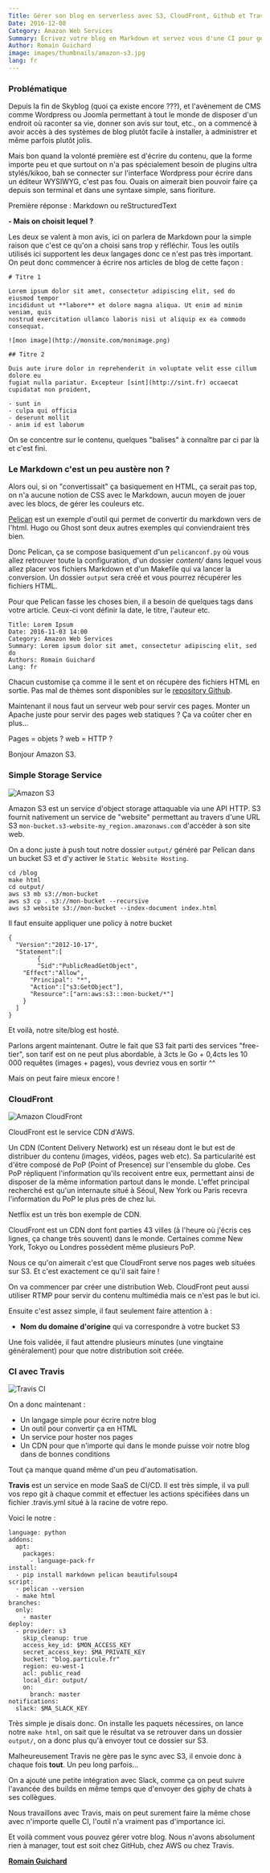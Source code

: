 ```yaml
---
Title: Gérer son blog en serverless avec S3, CloudFront, Github et Travis
Date: 2016-12-08
Category: Amazon Web Services
Summary: Écrivez votre blog en Markdown et servez vous d'une CI pour générer le HTML et d'AWS pour le servir !
Author: Romain Guichard
image: images/thumbnails/amazon-s3.jpg
lang: fr
---
```


### Problématique

Depuis la fin de Skyblog (quoi ça existe encore ???), et l'avènement de CMS
comme Wordpress ou Joomla permettant à tout le monde de disposer d'un endroit où
raconter sa vie, donner son avis sur tout, etc., on a commencé à avoir accès
à des systèmes de blog plutôt facile à installer, à administrer et même parfois plutôt jolis.

Mais bon quand la volonté première est d'écrire du contenu, que la forme
importe peu et que surtout on n'a pas spécialement besoin de plugins ultra
stylés/kikoo, bah se connecter sur l'interface Wordpress pour écrire dans un
éditeur WYSIWYG, c'est pas fou. Ouais on aimerait bien pouvoir faire ça depuis
son terminal et dans une syntaxe simple, sans fioriture.

Première réponse : Markdown ou reStructuredText

__- Mais on choisit lequel ?__

Les deux se valent à mon avis, ici on parlera de Markdown pour la simple raison que
c'est ce qu'on a choisi sans trop y réfléchir. Tous les outils utilisés ici
supportent les deux langages donc ce n'est pas très important.
On peut donc commencer à écrire nos articles de blog de cette façon :

```
# Titre 1

Lorem ipsum dolor sit amet, consectetur adipiscing elit, sed do eiusmod tempor
incididunt ut **labore** et dolore magna aliqua. Ut enim ad minim veniam, quis
nostrud exercitation ullamco laboris nisi ut aliquip ex ea commodo consequat.

![mon image](http://monsite.com/monimage.png)

## Titre 2

Duis aute irure dolor in reprehenderit in voluptate velit esse cillum dolore eu
fugiat nulla pariatur. Excepteur [sint](http://sint.fr) occaecat cupidatat non proident,

- sunt in
- culpa qui officia
- deserunt mollit
- anim id est laborum
```

On se concentre sur le contenu, quelques "balises" à connaître par ci par là et
c'est fini.

### Le Markdown c'est un peu austère non ?

Alors oui, si on "convertissait" ça basiquement en HTML, ça serait pas top, on
n'a aucune notion de CSS avec le Markdown, aucun moyen de jouer avec les blocs, de
gérer les couleurs etc.

[Pelican](http://blog.getpelican.com/) est un exemple d'outil qui permet de
convertir du markdown vers de l'html. Hugo ou Ghost sont deux autres exemples
qui conviendraient très bien.

Donc Pelican, ça se compose basiquement d'un `pelicanconf.py` où vous allez retrouver
toute la configuration, d'un dossier _content/_ dans lequel vous allez placer vos fichiers
Markdown et d'un Makefile qui va lancer la conversion. Un dossier `output` sera
créé et vous pourrez récupérer les fichiers HTML.

Pour que Pelican fasse les choses bien, il a besoin de quelques tags dans votre
article. Ceux-ci vont définir la date, le titre, l'auteur etc.

```
Title: Lorem Ipsum
Date: 2016-11-03 14:00
Category: Amazon Web Services
Summary: Lorem ipsum dolor sit amet, consectetur adipiscing elit, sed do
Authors: Romain Guichard
Lang: fr
```

Chacun customise ça comme il le sent et on récupère des fichiers HTML en
sortie.
Pas mal de thèmes sont disponibles sur le [repository
Github](https://github.com/getpelican/pelican-themes).

Maintenant il nous faut un serveur web pour servir ces pages. Monter un Apache
juste pour servir des pages web statiques ? Ça va coûter cher en plus...

Pages = objets ? web = HTTP ?

Bonjour Amazon S3.

### Simple Storage Service

![Amazon S3](images/services/AmazonS3.png)

Amazon S3 est un service d'object storage attaquable via une API HTTP. S3
fournit nativement un service de "website" permettant au travers d'une URL S3
`mon-bucket.s3-website-my_region.amazonaws.com` d'accéder à son site web.

On a donc juste à push tout notre dossier `output/` généré par Pelican dans un
bucket S3 et d'y activer le `Static Website Hosting`.

```
cd /blog
make html
cd output/
aws s3 mb s3://mon-bucket
aws s3 cp . s3://mon-bucket --recursive
aws s3 website s3://mon-bucket --index-document index.html
```

Il faut ensuite appliquer une policy à notre bucket

```
{
  "Version":"2012-10-17",
  "Statement":[
		{
		"Sid":"PublicReadGetObject",
    "Effect":"Allow",
	  "Principal": "*",
      "Action":["s3:GetObject"],
      "Resource":["arn:aws:s3:::mon-bucket/*"]
    }
  ]
}
```

Et voilà, notre site/blog est hosté.

Parlons argent maintenant. Outre le fait que S3 fait parti des services "free-tier",
son tarif est on ne peut plus abordable, à 3cts le Go + 0,4cts les 10 000 requêtes (images + pages), vous devriez vous en sortir ^^

Mais on peut faire mieux encore !

### CloudFront

![Amazon CloudFront](images/services/amazon-cloudfront.png)

CloudFront est le service CDN d'AWS.

Un CDN (Content Delivery Network) est un réseau dont le but est de distribuer
du contenu (images, vidéos, pages web etc). Sa particularité est d'être composé
de PoP (Point of Presence) sur l'ensemble du globe. Ces PoP répliquent
l'information qu'ils recoivent entre eux, permettant ainsi de disposer de la
même information partout dans le monde. L'effet principal recherché est qu'un
internaute situé à Séoul, New York ou Paris recevra l'information du PoP le
plus près de chez lui.

Netflix est un très bon exemple de CDN.

CloudFront est un CDN dont font parties 43 villes (à l'heure où j'écris
ces lignes, ça change très souvent) dans le monde. Certaines comme
New York, Tokyo ou Londres possèdent même plusieurs PoP.

Nous ce qu'on aimerait c'est que CloudFront serve nos pages web situées sur S3.
Et c'est exactement ce qu'il sait faire !

On va commencer par créer une distribution Web. CloudFront peut aussi utiliser
RTMP pour servir du contenu multimédia mais ce n'est pas le but ici.

Ensuite c'est assez simple, il faut seulement faire attention à :

- __Nom du domaine d'origine__ qui va correspondre à votre bucket S3

Une fois validée, il faut attendre plusieurs minutes (une vingtaine
généralement) pour que notre distribution soit créée.

### CI avec Travis

![Travis CI](images/travis_logo.png)

On a donc maintenant :

- Un langage simple pour écrire notre blog
- Un outil pour convertir ça en HTML
- Un service pour hoster nos pages
- Un CDN pour que n'importe qui dans le monde puisse voir notre blog dans de
  bonnes conditions

Tout ça manque quand même d'un peu d'automatisation.

__Travis__ est un service en mode SaaS de CI/CD. Il est très simple, il va pull
vos repo git à chaque commit et effectuer les actions spécifiées dans un
fichier .travis.yml situé à la racine de votre repo.

Voici le notre :

```
language: python
addons:
  apt:
    packages:
      - language-pack-fr
install:
  - pip install markdown pelican beautifulsoup4
script:
  - pelican --version
  - make html
branches:
  only:
    - master
deploy:
  - provider: s3
    skip_cleanup: true
    access_key_id: $MON_ACCESS_KEY
    secret_access_key: $MA_PRIVATE_KEY
    bucket: "blog.particule.fr"
    region: eu-west-1
    acl: public_read
    local_dir: output/
    on:
      branch: master
notifications:
  slack: $MA_SLACK_KEY
```

Très simple je disais donc. On installe les paquets nécessires, on lance notre
`make html`, on sait que le résultat va se retrouver dans un dossier `output/`,
on a donc plus qu'à envoyer tout ce dossier sur S3.

Malheureusement Travis ne gère pas le sync avec S3, il envoie donc à chaque
fois __tout__. Un peu long parfois...

On a ajouté une petite intégration avec Slack, comme ça on peut suivre
l'avancée des builds en même temps que d'envoyer des giphy de chats à ses
collègues.

Nous travaillons avec Travis, mais on peut surement faire la même chose avec
n'importe quelle CI, l'outil n'a vraiment pas d'importance ici.

Et voilà comment vous pouvez gérer votre blog. Nous n'avons absolument rien à manager,
tout est soit chez GitHub, chez AWS ou chez Travis.


**[Romain Guichard](https://linkedin.com/in/romainguichard)**
